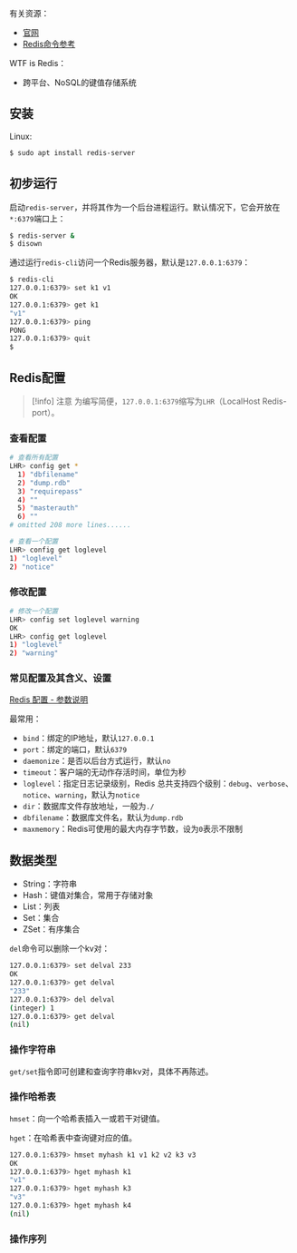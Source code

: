 
有关资源：
- [官网](https://redis.io/)
- [Redis命令参考](http://doc.redisfans.com/)

WTF is Redis：
- 跨平台、NoSQL的键值存储系统

## 安装

Linux:

```bash
$ sudo apt install redis-server
```

## 初步运行

启动`redis-server`，并将其作为一个后台进程运行。默认情况下，它会开放在`*:6379`端口上：

```bash
$ redis-server &
$ disown
```

通过运行`redis-cli`访问一个Redis服务器，默认是`127.0.0.1:6379`：

```bash
$ redis-cli
127.0.0.1:6379> set k1 v1
OK
127.0.0.1:6379> get k1
"v1"
127.0.0.1:6379> ping
PONG
127.0.0.1:6379> quit
$
```

## Redis配置

> [!info] 注意
> 为编写简便，`127.0.0.1:6379`缩写为`LHR`（LocalHost Redis-port）。

### 查看配置

```bash
# 查看所有配置
LHR> config get *
  1) "dbfilename"
  2) "dump.rdb"
  3) "requirepass"
  4) ""
  5) "masterauth"
  6) ""
# omitted 208 more lines......

# 查看一个配置
LHR> config get loglevel
1) "loglevel"
2) "notice"
```

### 修改配置

```bash
# 修改一个配置
LHR> config set loglevel warning
OK
LHR> config get loglevel
1) "loglevel"
2) "warning"
```

### 常见配置及其含义、设置

[Redis 配置 - 参数说明](https://www.runoob.com/redis/redis-conf.html)

最常用：
- `bind`：绑定的IP地址，默认`127.0.0.1`
- `port`：绑定的端口，默认`6379`
- `daemonize`：是否以后台方式运行，默认`no`
- `timeout`：客户端的无动作存活时间，单位为秒
- `loglevel`：指定日志记录级别，Redis 总共支持四个级别：`debug`、`verbose`、`notice`、`warning`，默认为`notice`
- `dir`：数据库文件存放地址，一般为`./`
- `dbfilename`：数据库文件名，默认为`dump.rdb`
- `maxmemory`：Redis可使用的最大内存字节数，设为`0`表示不限制

## 数据类型

- String：字符串
- Hash：键值对集合，常用于存储对象
- List：列表
- Set：集合
- ZSet：有序集合

`del`命令可以删除一个kv对：

```bash
127.0.0.1:6379> set delval 233
OK
127.0.0.1:6379> get delval
"233"
127.0.0.1:6379> del delval
(integer) 1
127.0.0.1:6379> get delval
(nil)
```

### 操作字符串

`get/set`指令即可创建和查询字符串kv对，具体不再陈述。

### 操作哈希表

`hmset`：向一个哈希表插入一或若干对键值。

`hget`：在哈希表中查询键对应的值。

```bash
127.0.0.1:6379> hmset myhash k1 v1 k2 v2 k3 v3
OK
127.0.0.1:6379> hget myhash k1
"v1"
127.0.0.1:6379> hget myhash k3
"v3"
127.0.0.1:6379> hget myhash k4
(nil)
```

### 操作序列

